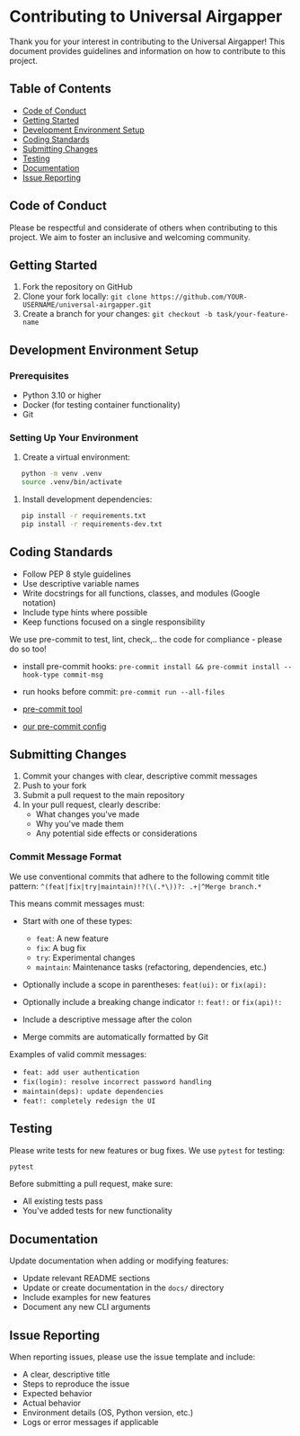 # Contributing to Universal Airgapper

Thank you for your interest in contributing to the Universal Airgapper!
This document provides guidelines and information on how to contribute to this project.

## Table of Contents

- [Code of Conduct](#code-of-conduct)
- [Getting Started](#getting-started)
- [Development Environment Setup](#development-environment-setup)
- [Coding Standards](#coding-standards)
- [Submitting Changes](#submitting-changes)
- [Testing](#testing)
- [Documentation](#documentation)
- [Issue Reporting](#issue-reporting)

## Code of Conduct

Please be respectful and considerate of others when contributing to this project.
We aim to foster an inclusive and welcoming community.

## Getting Started

1. Fork the repository on GitHub
2. Clone your fork locally: `git clone https://github.com/YOUR-USERNAME/universal-airgapper.git`
3. Create a branch for your changes: `git checkout -b task/your-feature-name`

## Development Environment Setup

### Prerequisites

- Python 3.10 or higher
- Docker (for testing container functionality)
- Git

### Setting Up Your Environment

1. Create a virtual environment:

``` bash
   python -m venv .venv
   source .venv/bin/activate
```

1. Install development dependencies:

``` bash
   pip install -r requirements.txt
   pip install -r requirements-dev.txt
```

## Coding Standards

- Follow PEP 8 style guidelines
- Use descriptive variable names
- Write docstrings for all functions, classes, and modules (Google notation)
- Include type hints where possible
- Keep functions focused on a single responsibility

We use pre-commit to test, lint, check,.. the code for compliance - please do so too!

- install pre-commit hooks: `pre-commit install && pre-commit install --hook-type commit-msg`
- run hooks before commit: `pre-commit run --all-files`

- [pre-commit tool](https://pre-commit.com/)
- [our pre-commit config](.pre-commit-config.yaml)

## Submitting Changes

1. Commit your changes with clear, descriptive commit messages
2. Push to your fork
3. Submit a pull request to the main repository
4. In your pull request, clearly describe:
    - What changes you've made
    - Why you've made them
    - Any potential side effects or considerations

### Commit Message Format

We use conventional commits that adhere to the following commit title pattern: `^(feat|fix|try|maintain)!?(\(.*\))?:
.+|^Merge branch.*`

This means commit messages must:

- Start with one of these types:
    - `feat`: A new feature
    - `fix`: A bug fix
    - `try`: Experimental changes
    - `maintain`: Maintenance tasks (refactoring, dependencies, etc.)

- Optionally include a scope in parentheses: `feat(ui):` or `fix(api):`
- Optionally include a breaking change indicator `!`: `feat!:` or `fix(api)!:`
- Include a descriptive message after the colon
- Merge commits are automatically formatted by Git

Examples of valid commit messages:

- `feat: add user authentication`
- `fix(login): resolve incorrect password handling`
- `maintain(deps): update dependencies`
- `feat!: completely redesign the UI`

## Testing

Please write tests for new features or bug fixes. We use `pytest` for testing:

``` bash
pytest
```

Before submitting a pull request, make sure:

- All existing tests pass
- You've added tests for new functionality

## Documentation

Update documentation when adding or modifying features:

- Update relevant README sections
- Update or create documentation in the `docs/` directory
- Include examples for new features
- Document any new CLI arguments

## Issue Reporting

When reporting issues, please use the issue template and include:

- A clear, descriptive title
- Steps to reproduce the issue
- Expected behavior
- Actual behavior
- Environment details (OS, Python version, etc.)
- Logs or error messages if applicable
